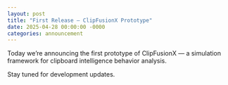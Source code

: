 ```yaml
---
layout: post
title: "First Release — ClipFusionX Prototype"
date: 2025-04-28 00:00:00 -0000
categories: announcement
---
```


Today we’re announcing the first prototype of ClipFusionX — a simulation framework for clipboard intelligence behavior analysis.

Stay tuned for development updates.
